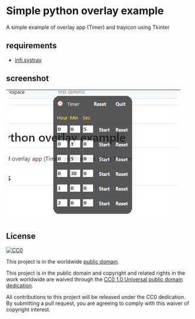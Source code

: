 # Simple python overlay example

A simple example of overlay app (Timer) and trayicon using Tkinter


## requirements
- [infi.systray](https://github.com/Infinidat/infi.systray)


## screenshot
| ![Overlay Screenshot](screenshot.png?raw=true "screenshot") |
|-|

## License ##

[![CC0](https://licensebuttons.net/p/zero/1.0/88x31.png)](https://creativecommons.org/publicdomain/zero/1.0/)

This project is in the worldwide [public domain](LICENSE).

This project is in the public domain and copyright and related rights in the work worldwide are waived through the [CC0 1.0 Universal public domain dedication](https://creativecommons.org/publicdomain/zero/1.0/).

All contributions to this project will be released under the CC0 dedication. By submitting a pull request, you are agreeing to comply with this waiver of copyright interest.
